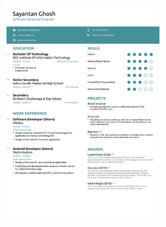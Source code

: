 
<p align="center">
  <img align="center" src="https://github.com/werfree/werfree/blob/master/resume.jpg" width="80%" height="70%" />
 </p>
<!--
**werfree/werfree** is a ✨ _special_ ✨ repository because its `README.md` (this file) appears on your GitHub profile.

Here are some ideas to get you started:
- ### Hi there 👋
- 🔭 I’m currently working on ...
- 🌱 I’m currently learning ...
- 👯 I’m looking to collaborate on ...
- 🤔 I’m looking for help with ...
- 💬 Ask me about ...
- 📫 How to reach me: ...
- 😄 Pronouns: ...
- ⚡ Fun fact: ...
-->
